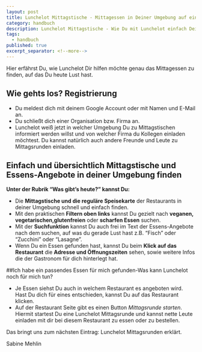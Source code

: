```yaml
---
layout: post
title: Lunchelot Mittagstische - Mittagessen in Deiner Umgebung auf einen Blick!
category: handbuch
description: Lunchelot Mittagstische - Wie Du mit Lunchelot einfach Dein Mittagessen findest.
tags:
  - handbuch
published: true
excerpt_separator: <!--more-->
---
```


Hier erfährst Du, wie Lunchelot Dir hilfen möchte genau das Mittagessen zu finden, auf das Du heute Lust hast.

<!--more-->

## Wie gehts los? Registrierung

*   Du meldest dich mit deinem Google Account oder mit Namen und E-Mail an. 
*   Du schließt dich einer Organisation bzw. Firma an. 
*   Lunchelot weiß jetzt in welcher Umgebung Du zu Mittagstischen informiert werden willst und von welcher Firma du Kollegen einladen möchtest. Du kannst natürlich auch andere Freunde und Leute zu Mittagsrunden einladen.


## Einfach und übersichtlich Mittagstische und Essens-Angebote in deiner Umgebung finden

**Unter der Rubrik “Was gibt’s heute?” kannst Du:**

*   Die **Mittagstische und die reguläre Speisekarte** der Restaurants in deiner Umgebung schnell und einfach finden. 
*   Mit den praktischen **Filtern oben links** kannst Du gezielt nach **veganen, vegetarischen,glutenfreien** oder **scharfen Essen** suchen. 
*   Mit der **Suchfunktion** kannst Du auch frei im Text der Essens-Angebote nach dem suchen, auf was du gerade Lust hast z.B. “Fisch” oder “Zucchini” oder “Lasagne”.
*   Wenn Du ein Essen gefunden hast, kannst Du beim **Klick auf das Restaurant** die **Adresse und Öffnungszeiten** sehen, sowie weitere Infos die der Gastronom für dich hinterlegt hat.

##Ich habe ein passendes Essen für mich gefunden-Was kann Lunchelot noch für mich tun?
*   Je Essen siehst Du auch in welchem Restaurant es angeboten wird. Hast Du dich für eines entschieden, kannst Du auf das Restaurant klicken. 
*   Auf der Restaurant Seite gibt es einen Button _Mittagsrunde starten_. Hiermit startest Du eine Lunchelot Mittagsrunde und kannst nette Leute einladen mit dir bei diesem Restaurant zu essen oder zu bestellen. 

Das bringt uns zum nächsten Eintrag: Lunchelot Mittagsrunden erklärt.

 Sabine Mehlin
